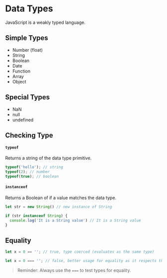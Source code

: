 # Data Types

JavaScript is a weakly typed language. 

## Simple Types 

* Number (float) 
* String 
* Boolean
* Date
* Function 
* Array 
* Object 

## Special Types 

* NaN
* null 
* undefined

## Checking Type 

#### `typeof` 

Returns a string of the data type primitive. 

```javascript 
typeof('hello'); // string 
typeof(2); // number 
typeof(true); // boolean
```

#### `instanceof`

Returns a Boolean of if a value matches the data type. 

```javascript 
let str = new String() // new instance of String

if (str instanceof String) {
  console.log('It is a String value') // It is a String value
} 
```

## Equality 

```javascript 
let x = 0 == ''; // true, type coerced (evaluates as the same type) 

let x = 0 === ''; // false, better usage for equality as it respects the types in the case of `===`
```

> Reminder: Always use the `===` to test types for equality. 
